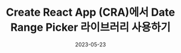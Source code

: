 ---
date: '2023-05-23'
title: 'Create React App (CRA)에서 Date Range Picker 라이브러리 사용하기'
categories: ['React']
summary: 'React Suite 의 Date Range Picker 를 CRA 환경에서 사용하고 커스터마이징 하는법'
thumbnail: '../images/thumbnail/cheeseball.webp'
---